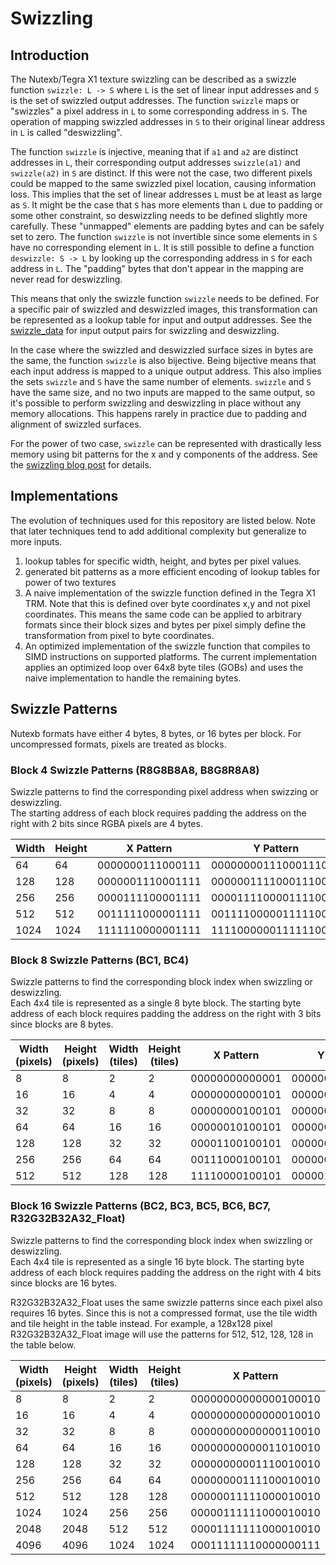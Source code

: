 # Swizzling
## Introduction
The Nutexb/Tegra X1 texture swizzling can be described as a swizzle function `swizzle: L -> S` where `L` is the set of linear input addresses and `S` is the set of swizzled output addresses. The function `swizzle` maps or "swizzles" a pixel address in `L` to some corresponding address in `S`. The operation of mapping swizzled addresses in `S` to their original linear address in `L` is called "deswizzling".

The function `swizzle` is injective, meaning that if `a1` and `a2` are distinct addresses in `L`, their corresponding output addresses `swizzle(a1)` and `swizzle(a2)` in `S` are distinct. If this were not the case, two different pixels could be mapped to the same swizzled pixel location, causing information loss. This implies that the set of linear addresses `L` must be at least as large as `S`. It might be the case that `S` has more elements than `L` due to padding or some other constraint, so deswizzling needs to be defined slightly more carefully. These "unmapped" elements are padding bytes and can be safely set to zero. The function `swizzle` is not invertible since some elements in `S` have no corresponding element in `L`. It is still possible to define a function `deswizzle: S -> L` by looking up the corresponding address in `S` for each address in `L`. The "padding" bytes that don't appear in the mapping are never read for deswizzling.

This means that only the swizzle function `swizzle` needs to be defined. For a specific pair of swizzled and deswizzled images, this transformation can be represented as a lookup table for input and output addresses. See the [swizzle_data](https://github.com/ScanMountGoat/nutexb_swizzle/tree/main/swizzle_data) for input output pairs for swizzling and deswizzling.  

In the case where the swizzled and deswizzled surface sizes in bytes are the same, the function `swizzle` is also bijective. Being bijective means that each input address is mapped to a unique output address. This also implies the sets `swizzle` and `S` have the same number of elements. `swizzle` and `S` have the same size, and no two inputs are mapped to the same output, so it's possible to perform swizzling and deswizzling in place without any memory allocations. This happens rarely in practice due to padding and alignment of swizzled surfaces.

For the power of two case, `swizzle` can be represented with drastically less memory using bit patterns for the x and y components of the address. See the [swizzling blog post](https://fgiesen.wordpress.com/2011/01/17/texture-tiling-and-swizzling/) for details.

## Implementations
The evolution of techniques used for this repository are listed below. Note that later techniques tend to add additional complexity but generalize to more inputs.
1. lookup tables for specific width, height, and bytes per pixel values.
2. generated bit patterns as a more efficient encoding of lookup tables for power of two textures
3. A naive implementation of the swizzle function defined in the Tegra X1 TRM. Note that this is defined over byte coordinates x,y and not pixel coordinates. This means the same 
code can be applied to arbitrary formats since their block sizes and bytes per pixel simply define the transformation from pixel to byte coordinates.
4. An optimized implementation of the swizzle function that compiles to SIMD instructions on supported platforms. The current implementation applies an optimized loop over 64x8 byte tiles (GOBs) and uses the naive implementation to handle the remaining bytes. 

## Swizzle Patterns
Nutexb formats have either 4 bytes, 8 bytes, or 16 bytes per block. For uncompressed formats, pixels are treated as blocks.

### Block 4 Swizzle Patterns (R8G8B8A8, B8G8R8A8)
Swizzle patterns to find the corresponding pixel address when swizzing or deswizzling.  
The starting address of each block requires padding the address on the right with 2 bits since RGBA pixels are 4 bytes.  

| Width | Height | X Pattern | Y Pattern |
| --- | --- | --- | ------- |
| 64   | 64   | 0000000111000111 | 00000000111000111000 |
| 128  | 128  | 0000001110001111 | 00000011110001110000 |
| 256  | 256  | 0000111100001111 | 00001111000011110000 |
| 512  | 512  | 0011111000001111 | 00111100000111110000 |
| 1024 | 1024 | 1111110000001111 | 11110000001111110000 |

### Block 8 Swizzle Patterns (BC1, BC4)
Swizzle patterns to find the corresponding block index when swizzling or deswizzling.  
Each 4x4 tile is represented as a single 8 byte block. The starting byte address of each block requires 
padding the address on the right with 3 bits since blocks are 8 bytes.  

| Width (pixels) | Height (pixels) | Width (tiles) | Height (tiles) | X Pattern | Y Pattern |
| --- | --- | --- | --- | --- | --- |
| 8   | 8   | 2   | 2   | 00000000000001 | 000000000000010 |
| 16  | 16  | 4   | 4   | 00000000000101 | 000000000001010 |
| 32  | 32  | 8   | 8   | 00000000100101 | 000000000011010 |
| 64  | 64  | 16  | 16  | 00000010100101 | 000000001011010 |
| 128 | 128 | 32  | 32  | 00001100100101 | 000000011011010 |
| 256 | 256 | 64  | 64  | 00111000100101 | 000000111011010 |
| 512 | 512 | 128 | 128 | 11110000100101 | 000001111011010 |

### Block 16 Swizzle Patterns (BC2, BC3, BC5, BC6, BC7, R32G32B32A32_Float)
Swizzle patterns to find the corresponding block index when swizzling or deswizzling.  
Each 4x4 tile is represented as a single 16 byte block. The starting byte address of each block requires 
padding the address on the right with 4 bits since blocks are 16 bytes.  

R32G32B32A32_Float uses the same swizzle patterns since each pixel also requires 16 bytes. 
Since this is not a compressed format, use the tile width and tile height in the table instead. 
For example, a 128x128 pixel R32G32B32A32_Float image will use the patterns for 512, 512, 128, 128 in the table below.

| Width (pixels) | Height (pixels) | Width (tiles) | Height (tiles) | X Pattern | Y Pattern |
| --- | --- | --- | --- | --- | --- |
| 8    | 8    | 2    | 2    | 00000000000000100010 | 00000000000000100001 |
| 16   | 16   | 4    | 4    | 00000000000000010010 | 00000000000000000101 |
| 32   | 32   | 8    | 8    | 00000000000000110010 | 00000000000000001101 |
| 64   | 64   | 16   | 16   | 00000000000011010010 | 00000000000000101101 |
| 128  | 128  | 32   | 32   | 00000000001110010010 | 00000000000001101101 |
| 256  | 256  | 64   | 64   | 00000000111100010010 | 00000000000011101101 |
| 512  | 512  | 128  | 128  | 00000011111000010010 | 00000000000111101101 |
| 1024 | 1024 | 256  | 256  | 00000111111000010010 | 00001000000111101101 |
| 2048 | 2048 | 512  | 512  | 00001111111000010010 | 00110000000111101101 |
| 4096 | 4096 | 1024 | 1024 | 00011111110000000111 | 11100000001111111000 |

